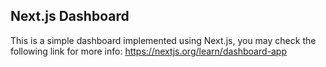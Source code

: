 ## Next.js Dashboard

This is a simple dashboard implemented using Next.js, you may check the following link for more info: <a href="https://nextjs.org/learn/dashboard-app">https://nextjs.org/learn/dashboard-app</a>
